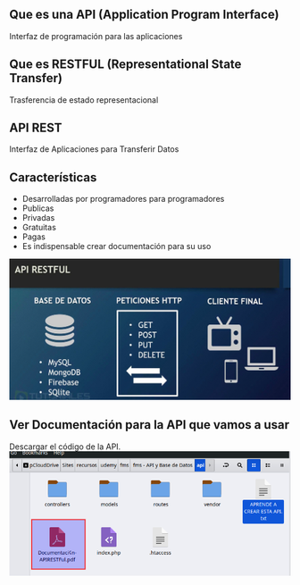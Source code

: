 
## Que es una API (Application Program Interface)
Interfaz de programación para las aplicaciones

## Que es RESTFUL (Representational State Transfer)
Trasferencia de estado representacional

## API REST
Interfaz de Aplicaciones para Transferir Datos

## Características
- Desarrolladas por programadores para programadores
- Publicas 
- Privadas
- Gratuitas
- Pagas
- Es indispensable crear documentación para su uso

![API](./API.png)

## Ver Documentación para la API que vamos a usar
Descargar el código de la API.
![API](./Descarga.png)

